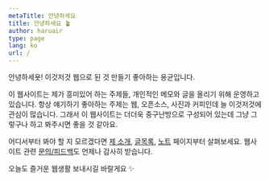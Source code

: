 ```yaml
---
metaTitle: 안녕하세요
title: 안녕하세요 🪴
author: haruair
type: page
lang: ko
url: /
---
```


안녕하세욧! 이것저것 웹으로 된 것 만들기 좋아하는 용균입니다.

이 웹사이트는 제가 흥미있어 하는 주제들, 개인적인 메모와 글을 올리기 위해 운영하고 있습니다. 항상 얘기하기 좋아하는 주제는 웹, 오픈소스, 사진과 커피인데 늘 이것저것에 관심이 많습니다. 그래서 이 웹사이트는 더더욱 중구난방으로 구성되어 있는데 그냥 그렇구나 하고 봐주시면 좋을 것 같아요.

어디서부터 봐야 할 지 모르겠다면 [제 소개](/ko/about/), [글목록](/ko/post/), [노트](/ko/notes/) 페이지부터 살펴보세요. 웹사이트 관련 [문의/피드백](https://forms.gle/VET6pUuCvMBfxE219)도 언제나 감사히 받습니다.

오늘도 즐거운 웹생활 보내시길 바랄게요 ✨